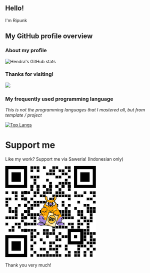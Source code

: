 ## Hello!

I'm Ripunk

## My GitHub profile overview

### About my profile
![Hendra's GitHub stats](https://github-readme-stats.vercel.app/api?username=R1punk&show_icons=true&theme=algolia)

### Thanks for visiting!
![](https://komarev.com/ghpvc/?username=R1punk&color=blueviolet)

### My frequently used programming language
_This is not the programming languages that I mastered all, but from template / project_

[![Top Langs](https://github-readme-stats.vercel.app/api/top-langs/?username=R1punk&layout=compact)](https://github.com/R1punk/github-readme-stats)

# Support me
Like my work? Support me via Saweria! (Indonesian only)

[![Saweria](assets/saweria.png)](https://saweria.co/Ripunk)

Thank you very much!
